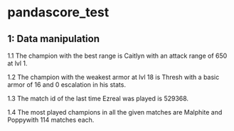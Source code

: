 # pandascore_test

## 1: Data manipulation

1.1 The champion with the best range is Caitlyn with an attack range of 650 at lvl 1.

1.2 The champion with the weakest armor at lvl 18 is Thresh with a basic armor of 16 and 0 escalation in his stats.

1.3 The match id of the last time Ezreal was played is 529368.

1.4 The most played champions in all the given matches are Malphite and Poppywith 114 matches each.
